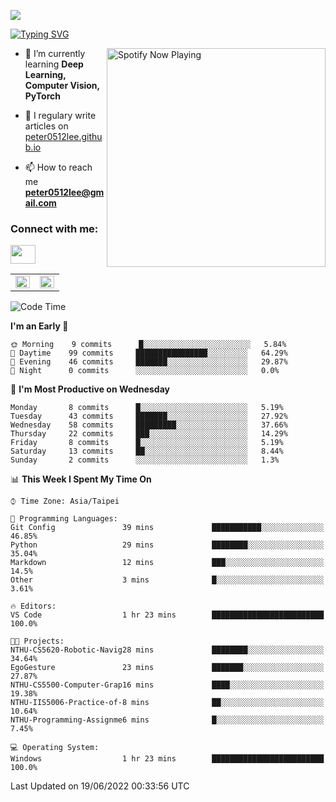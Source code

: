 ![](https://komarev.com/ghpvc/?username=peter0512lee&color=ff69b4)

[![Typing SVG](https://readme-typing-svg.herokuapp.com?color=F742BA&size=22&lines=Hi!+I'm+JYL)](https://git.io/typing-svg)

[<img src="https://spotify-now-playing.peter0512lee.vercel.app/api/spotify-playing" alt="Spotify Now Playing" width="350" align="right" />](https://open.spotify.com/user/21iyoswqgnkoe7peuesmqnhgy)

- 🌱 I’m currently learning **Deep Learning, Computer Vision, PyTorch**

- 📝 I regulary write articles on [peter0512lee.github.io](https://peter0512lee.github.io/)

- 📫 How to reach me **peter0512lee@gmail.com**

<h3 align="left">Connect with me:</h3>
<p align="left">
<a href="https://linkedin.com/in/jie-ying-li-b43a1416b" target="blank"><img align="center" src="https://raw.githubusercontent.com/rahuldkjain/github-profile-readme-generator/master/src/images/icons/Social/linked-in-alt.svg" height="30" width="40" /></a>
<!-- <a href="https://fb.com/peter0512lee" target="blank"><img align="center" src="https://raw.githubusercontent.com/rahuldkjain/github-profile-readme-generator/master/src/images/icons/Social/facebook.svg" alt="peter0512lee" height="30" width="40" /></a> -->
<!-- <a href="https://instagram.com/etiquette_ying" target="blank"><img align="center" src="https://raw.githubusercontent.com/rahuldkjain/github-profile-readme-generator/master/src/images/icons/Social/instagram.svg" alt="etiquette_ying" height="30" width="40" /></a> -->
<!-- <a href="https://medium.com/@peter0512lee" target="blank"><img align="center" src="https://raw.githubusercontent.com/rahuldkjain/github-profile-readme-generator/master/src/images/icons/Social/medium.svg" alt="@peter0512lee" height="30" width="40" /></a> -->
</p>

<table><tr><td valign="top" width="50%">

<img src="https://github-readme-stats.vercel.app/api?username=peter0512lee&hide_border=true&show_icons=true&locale=en" align="left" style="width: 100%" />

</td><td valign="top" width="50%">

<img src="https://github-readme-stats.vercel.app/api/top-langs?username=peter0512lee&hide_border=true&show_icons=true&locale=en&layout=compact" align="left" style="width: 100%" />

</td></tr></table>  

<!--START_SECTION:waka-->
![Code Time](http://img.shields.io/badge/Code%20Time-0%20secs-blue)

**I'm an Early 🐤** 

```text
🌞 Morning    9 commits      █░░░░░░░░░░░░░░░░░░░░░░░░   5.84% 
🌆 Daytime    99 commits     ████████████████░░░░░░░░░   64.29% 
🌃 Evening    46 commits     ███████░░░░░░░░░░░░░░░░░░   29.87% 
🌙 Night      0 commits      ░░░░░░░░░░░░░░░░░░░░░░░░░   0.0%

```
📅 **I'm Most Productive on Wednesday** 

```text
Monday       8 commits      █░░░░░░░░░░░░░░░░░░░░░░░░   5.19% 
Tuesday      43 commits     ███████░░░░░░░░░░░░░░░░░░   27.92% 
Wednesday    58 commits     █████████░░░░░░░░░░░░░░░░   37.66% 
Thursday     22 commits     ███░░░░░░░░░░░░░░░░░░░░░░   14.29% 
Friday       8 commits      █░░░░░░░░░░░░░░░░░░░░░░░░   5.19% 
Saturday     13 commits     ██░░░░░░░░░░░░░░░░░░░░░░░   8.44% 
Sunday       2 commits      ░░░░░░░░░░░░░░░░░░░░░░░░░   1.3%

```


📊 **This Week I Spent My Time On** 

```text
⌚︎ Time Zone: Asia/Taipei

💬 Programming Languages: 
Git Config               39 mins             ███████████░░░░░░░░░░░░░░   46.85% 
Python                   29 mins             ████████░░░░░░░░░░░░░░░░░   35.04% 
Markdown                 12 mins             ███░░░░░░░░░░░░░░░░░░░░░░   14.5% 
Other                    3 mins              █░░░░░░░░░░░░░░░░░░░░░░░░   3.61%

🔥 Editors: 
VS Code                  1 hr 23 mins        █████████████████████████   100.0%

🐱‍💻 Projects: 
NTHU-CS5620-Robotic-Navig28 mins             ████████░░░░░░░░░░░░░░░░░   34.64% 
EgoGesture               23 mins             ███████░░░░░░░░░░░░░░░░░░   27.87% 
NTHU-CS5500-Computer-Grap16 mins             ████░░░░░░░░░░░░░░░░░░░░░   19.38% 
NTHU-IIS5006-Practice-of-8 mins              ██░░░░░░░░░░░░░░░░░░░░░░░   10.64% 
NTHU-Programming-Assignme6 mins              █░░░░░░░░░░░░░░░░░░░░░░░░   7.45%

💻 Operating System: 
Windows                  1 hr 23 mins        █████████████████████████   100.0%

```


 Last Updated on 19/06/2022 00:33:56 UTC
<!--END_SECTION:waka-->


<!--
**peter0512lee/peter0512lee** is a ✨ _special_ ✨ repository because its `README.md` (this file) appears on your GitHub profile.

